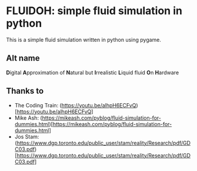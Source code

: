 # FLUIDOH: simple fluid simulation in python

This is a simple fluid simulation written in python using pygame.

## Alt name

**D**igital **A**pproximation of **N**atural but **I**rrealistic **L**iquid fluid **O**n **H**ardware

## Thanks to

- The Coding Train: (https://youtu.be/alhpH6ECFvQ)[https://youtu.be/alhpH6ECFvQ]
- Mike Ash: (https://mikeash.com/pyblog/fluid-simulation-for-dummies.html)[https://mikeash.com/pyblog/fluid-simulation-for-dummies.html]
- Jos Stam: (https://www.dgp.toronto.edu/public_user/stam/reality/Research/pdf/GDC03.pdf)[https://www.dgp.toronto.edu/public_user/stam/reality/Research/pdf/GDC03.pdf]
